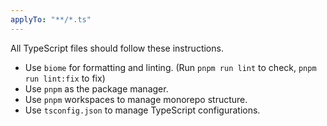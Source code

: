 ```yaml
---
applyTo: "**/*.ts"
---
```


All TypeScript files should follow these instructions.

- Use `biome` for formatting and linting. (Run `pnpm run lint` to check, `pnpm run lint:fix` to fix)
- Use `pnpm` as the package manager.
- Use `pnpm` workspaces to manage monorepo structure.
- Use `tsconfig.json` to manage TypeScript configurations.

